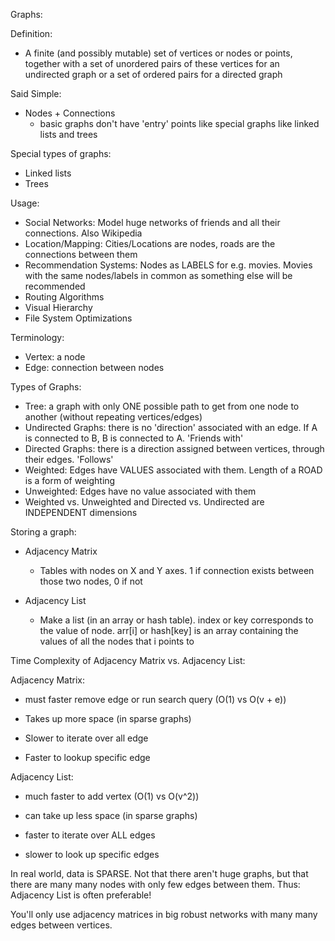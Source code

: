 Graphs:

Definition:

- A finite (and possibly mutable) set of vertices or nodes or points, together with a set of unordered pairs of these vertices for an undirected graph or a set of ordered pairs for a directed graph

Said Simple:

- Nodes + Connections
  - basic graphs don't have 'entry' points like special graphs like linked lists and trees

Special types of graphs:

- Linked lists
- Trees

Usage:

- Social Networks: Model huge networks of friends and all their connections. Also Wikipedia
- Location/Mapping: Cities/Locations are nodes, roads are the connections between them
- Recommendation Systems: Nodes as LABELS for e.g. movies. Movies with the same nodes/labels in common as something else will be recommended
- Routing Algorithms
- Visual Hierarchy
- File System Optimizations

Terminology:

- Vertex: a node
- Edge: connection between nodes

Types of Graphs:

- Tree: a graph with only ONE possible path to get from one node to another (without repeating vertices/edges)
- Undirected Graphs: there is no 'direction' associated with an edge. If A is connected to B, B is connected to A. 'Friends with'
- Directed Graphs: there is a direction assigned between vertices, through their edges. 'Follows'
- Weighted: Edges have VALUES associated with them. Length of a ROAD is a form of weighting
- Unweighted: Edges have no value associated with them
- Weighted vs. Unweighted and Directed vs. Undirected are INDEPENDENT dimensions

Storing a graph:

- Adjacency Matrix

  - Tables with nodes on X and Y axes. 1 if connection exists between those two nodes, 0 if not

- Adjacency List
  - Make a list (in an array or hash table). index or key corresponds to the value of node. arr[i] or hash[key] is an array containing the values of all the nodes that i points to

Time Complexity of Adjacency Matrix vs. Adjacency List:

Adjacency Matrix:

- must faster remove edge or run search query (O(1) vs O(v + e))

- Takes up more space (in sparse graphs)
- Slower to iterate over all edge
- Faster to lookup specific edge

Adjacency List:

- much faster to add vertex (O(1) vs O(v^2))

- can take up less space (in sparse graphs)
- faster to iterate over ALL edges
- slower to look up specific edges

In real world, data is SPARSE. Not that there aren't huge graphs, but that there are many many nodes with only few edges between them. Thus:
Adjacency List is often preferable!

You'll only use adjacency matrices in big robust networks with many many edges between vertices.
